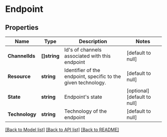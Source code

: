 # Endpoint

## Properties
Name | Type | Description | Notes
------------ | ------------- | ------------- | -------------
**ChannelIds** | **[]string** | Id&#39;s of channels associated with this endpoint | [default to null]
**Resource** | **string** | Identifier of the endpoint, specific to the given technology. | [default to null]
**State** | **string** | Endpoint&#39;s state | [optional] [default to null]
**Technology** | **string** | Technology of the endpoint | [default to null]

[[Back to Model list]](../README.md#documentation-for-models) [[Back to API list]](../README.md#documentation-for-api-endpoints) [[Back to README]](../README.md)


